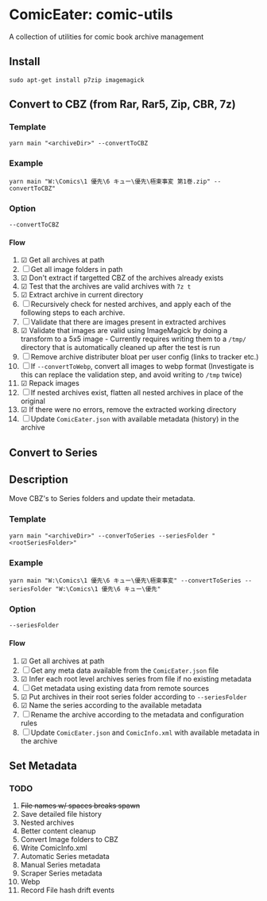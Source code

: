 # ComicEater: comic-utils
A collection of utilities for comic book archive management

## Install
`sudo apt-get install p7zip imagemagick`

## Convert to CBZ (from Rar, Rar5, Zip, CBR, 7z)
### Template
`yarn main "<archiveDir>" --convertToCBZ`
### Example
`yarn main "W:\Comics\1 優先\6 キュー\優先\極東事変 第1巻.zip" --convertToCBZ"`
### Option
`--convertToCBZ`
#### Flow
1. ☑ Get all archives at path
1. ☐ Get all image folders in path
1. ☑ Don't extract if targetted CBZ of the archives already exists
1. ☑ Test that the archives are valid archives with `7z t`
1. ☑ Extract archive in current directory
1. ☐ Recursively check for nested archives, and apply each of the following steps to each archive.
1. ☐ Validate that there are images present in extracted archives
1. ☑ Validate that images are valid using ImageMagick by doing a transform to a 5x5 image - Currently requires writing them to a `/tmp/` directory that is automatically cleaned up after the test is run
1. ☐ Remove archive distributer bloat per user config (links to tracker etc.)
1. ☐ If `--convertToWebp`, convert all images to webp format (Investigate is this can replace the validation step, and avoid writing to `/tmp` twice)
1. ☑ Repack images
1. ☐ If nested archives exist, flatten all nested archives in place of the original
1. ☑ If there were no errors, remove the extracted working directory
1. ☐ Update `ComicEater.json` with available metadata (history) in the archive


## Convert to Series
## Description
Move CBZ's to Series folders and update their metadata.
### Template
`yarn main "<archiveDir>" --converToSeries --seriesFolder "<rootSeriesFolder>"`
### Example
`yarn main "W:\Comics\1 優先\6 キュー\優先\極東事変" --convertToSeries --seriesFolder "W:\Comics\1 優先\6 キュー\優先"`
### Option
`--seriesFolder`
#### Flow
1. ☑ Get all archives at path
1. ☐ Get any meta data available from the `ComicEater.json` file
1. ☑ Infer each root level archives series from file if no existing metadata
1. ☐ Get metadata using existing data from remote sources
1. ☑ Put archives in their root series folder according to `--seriesFolder`
1. ☑ Name the series according to the available metadata
1. ☐ Rename the archive according to the metadata and configuration rules
1. ☐ Update `ComicEater.json` and `ComicInfo.xml` with available metadata in the archive

## Set Metadata

### TODO
1. ~~File names w/ spaces breaks spawn~~
1. Save detailed file history
1. Nested archives
1. Better content cleanup
1. Convert Image folders to CBZ
1. Write ComicInfo.xml
1. Automatic Series metadata
1. Manual Series metadata
1. Scraper Series metadata
1. Webp
1. Record File hash drift events
